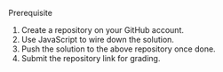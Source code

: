 Prerequisite
1. Create a repository on your GitHub account.
2. Use JavaScript to wire down the solution.
3. Push the solution to the above repository once done.
4. Submit the repository link for grading.

